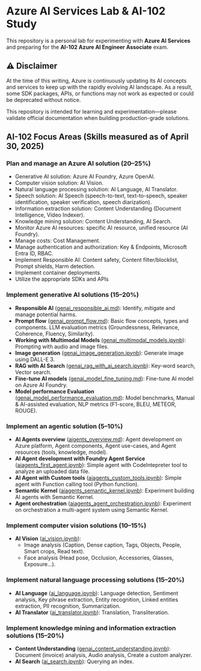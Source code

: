 # Azure AI Services Lab & AI-102 Study

This repository is a personal lab for experimenting with **Azure AI Services** and preparing for the **AI-102 Azure AI Engineer Associate** exam.

## ⚠️ Disclaimer

At the time of this writing, Azure is continuously updating its AI concepts and services to keep up with the rapidly evolving AI landscape. As a result, some SDK packages, APIs, or functions may not work as expected or could be deprecated without notice. 

This repository is intended for learning and experimentation—please validate official documentation when building production-grade solutions.

## AI-102 Focus Areas (Skills measured as of April 30, 2025)

### Plan and manage an Azure AI solution (20–25%)

- Generative AI solution: Azure AI Foundry, Azure OpenAI.
- Computer vision solution: AI Vision.
- Natural language processing solution: AI Language, AI Translator.
- Speech solution: AI Speech (speech-to-text, text-to-speech, speaker identification, speaker verification, speech diarization).
- Information extraction solution: Content Understanding (Document Intelligence, Video Indexer).
- Knowledge mining solution: Content Understanding, AI Search.
- Monitor Azure AI resources: specific AI resource, unified resource (AI Foundry).
- Manage costs: Cost Management.
- Manage authentication and authorization: Key & Endpoints, Microsoft Entra ID, RBAC.
- Implement Responsible AI: Content safety, Content filter/blocklist, Prompt shields, Harm detection.
- Implement container deployments.
- Utilize the appropriate SDKs and APIs

### Implement generative AI solutions (15–20%)

- **Responsible AI** ([genai_responsible_ai.md](genai_responsible_ai.md)): Identify, mitigate and manage potential harms.
- **Prompt flow** ([genai_prompt_flow.md](genai_prompt_flow.md)): Basic flow concepts, types and components. LLM evaluation metrics (Groundessness, Relevance, Coherence, Fluency, Similarity).
- **Working with Multimodal Models** ([genai_multimodal_models.ipynb](genai_multimodal_models.ipynb)): Prompting with audio and image files.
- **Image generation** ([genai_image_generation.ipynb](genai_image_generation.ipynb)): Generate image using DALL-E 3.
- **RAG with AI Search** ([genai_rag_with_ai_search.ipynb](genai_rag_with_ai_search.ipynb)): Key-word search, Vector search.
- **Fine-tune AI models** ([genai_model_fine_tuning.md](genai_model_fine_tuning.md)): Fine-tune AI model on Azure AI Foundry.
- **Model performance Evaluation** ([genai_model_performance_evaluation.md](genai_model_performance_evaluation.md)): Model benchmarks, Manual & AI-assisted evaluation, NLP metrics (F1-score, BLEU, METEOR, ROUGE).

### Implement an agentic solution (5–10%)

- **AI Agents overview** ([aigents_overview.md](aigents_overview.md)): Agent development on Azure platform, Agent components, Agent use-cases, and Agent resources (tools, knowledge, model).
- **AI Agent development with Foundry Agent Service** ([aiagents_first_agent.ipynb](aiagents_first_agent.ipynb)): Simple agent with CodeIntepreter tool to analyze an uploaded data file.
- **AI Agent with Custom tools** ([aiagents_custom_tools.ipynb](aiagents_custom_tools.ipynb)): Simple agent with Function calling tool (Python function).
- **Semantic Kernel** ([aiagents_semantic_kernel.ipynb](aiagents_semantic_kernel.ipynb)): Experiment building AI agents with Semantic Kernel.
- **Agent orchestration** ([aiagents_agent_orchestration.ipynb](aiagents_agent_orchestration.ipynb)): Experiment on orchestration a multi-agent system using Semantic Kernel.

### Implement computer vision solutions (10–15%)

- **AI Vision** ([ai_vision.ipynb](ai_vision.ipynb)): 
    - Image analysis (Caption, Dense caption, Tags, Objects, People, Smart crops, Read text).
    - Face analysis (Head pose, Occlusion, Accessories, Glasses, Exposure...).

### Implement natural language processing solutions (15–20%)

- **AI Language** ([ai_language.ipynb](ai_language.ipynb)): Language detection, Sentiment analysis, Key phrase extraction, Entity recognition, Linked entities extraction, PII recognition, Summarization.
- **AI Translator** ([ai_translator.ipynb](ai_translator.ipynb)): Translation, Transliteration.

### Implement knowledge mining and information extraction solutions (15–20%)

- **Content Understanding** ([genai_content_understanding.ipynb](genai_content_understanding.ipynb)): Document (invoice) analysis, Audio analysis, Create a custom analyzer.
- **AI Search** ([ai_search.ipynb](ai_search.ipynb)): Querying an index.
